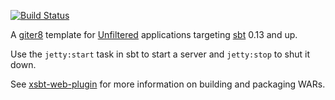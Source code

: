[![Build Status](https://travis-ci.com/unfiltered/unfiltered-war.g8.svg?branch=master)](https://travis-ci.com/unfiltered/unfiltered-war.g8)

A [giter8][g8] template for [Unfiltered][unfiltered] applications targeting [sbt][sbt] 0.13 and up.

Use the `jetty:start` task in sbt to start a server and `jetty:stop` to shut it down.

See [xsbt-web-plugin][web] for more information on building and
packaging WARs.

[g8]: http://github.com/foundweekends/giter8#readme
[unfiltered]: http://github.com/unfiltered/unfiltered#readme
[sbt]: http://www.scala-sbt.org/
[web]: https://github.com/earldouglas/xsbt-web-plugin
